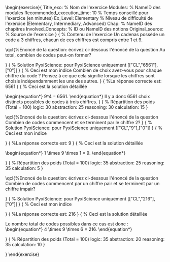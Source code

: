 
\begin{exercise}{
Title_exo: % Nom de l'exercice
Modules: % NameID des modules
Recommended_execution_time: 10 % Temps conseillé pour l'exercice (en minutes)
Ex_Level: Elementary % Niveau de difficulté de l'exercice (Elementary, Intermediary, Advanced)
Chap: % NameID des chapitres
Involved_Concepts: % ID ou NameID des notions
Original_source: % Source de l'exercice
}
{
% Contenu de l'exercice
Un cadenas possède un code a $3$ chiffres, chacun de ces chiffres est compris entre 
$1$ et $9$. 

\qcl{%Enoncé de la question: écrivez ci-dessous l'énoncé de la question
Au total, combien de codes peut-on former? 

}
{ % Solution PyxiScience: pour PyxiScience uniquement
[["CL","6561"],["0"]]
}
{ % Ceci est mon indice
Combien de choix avez-vous pour chaque chiffre du code ?
 Pensez à ce que cela signifie lorsque les chiffres sont choisis indépendamment les uns des autres.
}
{ %La réponse correcte est:
6561
}
{ % Ceci est la solution détaillée




\begin{equation*}
9^4 = 6561.
\end{equation*}
Il y a donc $6561$ choix distincts possibles de codes à trois chiffres.
}
{
% Répartition des poids (Total = 100)
logic: 30
abstraction: 25
reasoning: 30
calculation: 15
}


\qcl{%Enoncé de la question: écrivez ci-dessous l'énoncé de la question
Combien de codes commencent et se terminent par le chiffre $2 ?$ 
}
{ % Solution PyxiScience: pour PyxiScience uniquement
[["CL","9"],["0"]]
}
{ % Ceci est mon indice


}
{ %La réponse correcte est:
9
}
{ % Ceci est la solution détaillée



\begin{equation*}
1 \times 9 \times 1 = 9.
\end{equation*}

}
{
% Répartition des poids (Total = 100)
logic: 35
abstraction: 25
reasoning: 35
calculation: 5
}


\qcl{%Enoncé de la question: écrivez ci-dessous l'énoncé de la question
 Combien de codes commencent par un chiffre pair et se terminent par un chiffre impair?

}
{ % Solution PyxiScience: pour PyxiScience uniquement
[["CL","216"],["0"]]
}
{ % Ceci est mon indice


}
{ %La réponse correcte est:
216
}
{ % Ceci est la solution détaillée

Le nombre total de codes possibles dans ce cas est donc : 
\begin{equation*}
4 \times 9 \times 6 = 216.
\end{equation*}


}
{
% Répartition des poids (Total = 100)
logic: 35
abstraction: 20
reasoning: 35
calculation: 10
}

}
\end{exercise}

